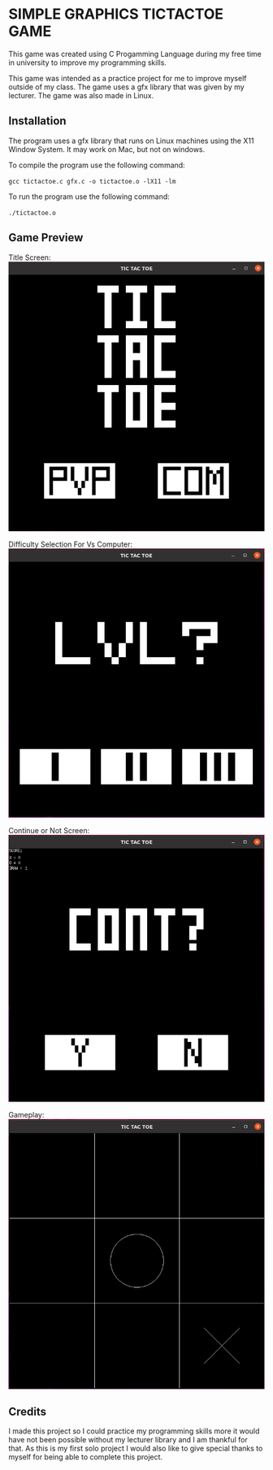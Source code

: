 # **SIMPLE GRAPHICS TICTACTOE GAME**

This game was created using C Progamming Language during my free time in university to improve my programming skills.  
  
This game was intended as a practice project for me to improve myself outside of my class. The game uses a gfx library that was given by my lecturer. The game was also made in Linux.  
  
## **Installation**
  
The program uses a gfx library that runs on Linux machines using the X11 Window System. It may work on Mac, but not on windows.

To compile the program use the following command:

`gcc tictactoe.c gfx.c -o tictactoe.o -lX11 -lm`

To run the program use the following command:

`./tictactoe.o`

## **Game Preview**

Title Screen:  
![Title Screen!](/pic/title-screen.png "Title Screen")  

Difficulty Selection For Vs Computer:  
![Difficulty!](/pic/vs-com-level.png "Choose Level")

Continue or Not Screen:  
![Continue Screen!](/pic/cont-screen.png "Continue?")  

Gameplay:  
![Gameplay!](/pic/gameplay.png "Gameplay")  

## **Credits**  
I made this project so I could practice my programming skills more it would have not been possible without my lecturer library and I am thankful for that. As this is my first solo project I would also like to give special thanks to myself for being able to complete this project.  